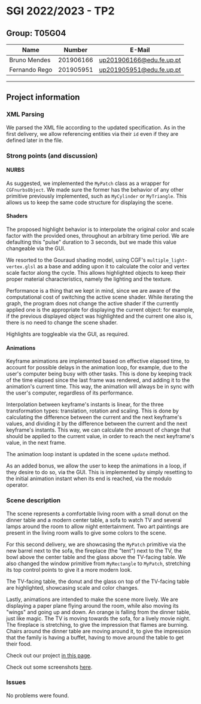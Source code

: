 # SGI 2022/2023 - TP2

## Group: T05G04

| Name          | Number    | E-Mail                   |
| ------------- | --------- | ------------------------ |
| Bruno Mendes  | 201906166 | up201906166@edu.fe.up.pt |
| Fernando Rego | 201905951 | up201905951@edu.fe.up.pt |

---

## Project information

### XML Parsing

We parsed the XML file according to the updated specification. As in the first delivery, we allow referencing entities via their `id` even if they are defined later in the file.

### Strong points (and discussion)

#### NURBS

As suggested, we implemented the `MyPatch` class as a wrapper for `CGFnurbsObject`. We made sure the former has the behavior of any other primitive previously implemented, such as `MyCylinder` or `MyTriangle`. This allows us to keep the same code structure for displaying the scene.

#### Shaders

The proposed highlight behavior is to interpolate the original color and scale factor with the provided ones, throughout an arbitrary time period. We are defaulting this "pulse" duration to 3 seconds, but we made this value changeable via the GUI.

We resorted to the Gouraud shading model, using CGF's `multiple_light-vertex.glsl` as a base and adding upon it to calculate the color and vertex scale factor along the cycle. This allows highlighted objects to keep their proper material characteristics, namely the lighting and the texture.

Performance is a thing that we kept in mind, since we are aware of the computational cost of switching the active scene shader. While iterating the graph, the program does not change the active shader if the currently applied one is the appropriate for displaying the current object: for example, if the previous displayed object was highlighted and the current one also is, there is no need to change the scene shader.

Highlights are toggleable via the GUI, as required.

#### Animations

Keyframe animations are implemented based on effective elapsed time, to account for possible delays in the animation loop, for example, due to the user's computer being busy with other tasks. This is done by keeping track of the time elapsed since the last frame was rendered, and adding it to the animation's current time. This way, the animation will always be in sync with the user's computer, regardless of its performance.

Interpolation between keyframe's instants is linear, for the three transformation types: translation, rotation and scaling. This is done by calculating the difference between the current and the next keyframe's values, and dividing it by the difference between the current and the next keyframe's instants. This way, we can calculate the amount of change that should be applied to the current value, in order to reach the next keyframe's value, in the next frame.

The animation loop instant is updated in the scene `update` method.

As an added bonus, we allow the user to keep the animations in a loop, if they desire to do so, via the GUI. This is implemented by simply resetting to the initial animation instant when its end is reached, via the modulo operator.

### Scene description

The scene represents a comfortable living room with a small donut on the dinner table and a modern center table, a sofa to watch TV and several lamps around the room to allow night entertainment. Two art paintings are present in the living room walls to give some colors to the scene.

For this second delivery, we are showcasing the `MyPatch` primitive via the new barrel next to the sofa, the fireplace (the "tent") next to the TV, the bowl above the center table and the glass above the TV-facing table. We also changed the window primitive from `MyRectangle` to `MyPatch`, stretching its top control points to give it a more modern look.

The TV-facing table, the donut and the glass on top of the TV-facing table are highlighted, showcasing scale and color changes.

Lastly, animations are intended to make the scene more lively. We are displaying a paper plane flying around the room, while also moving its "wings" and going up and down. An orange is falling from the dinner table, just like magic. The TV is moving towards the sofa, for a lively movie night. The fireplace is stretching, to give the impression that flames are burning. Chairs around the dinner table are moving around it, to give the impression that the family is having a buffet, having to move around the table to get their food.

Check out our project [in this page](https://paginas.fe.up.pt/~up201905951/sgi/tp2/).

Check out some screenshots [here](screenshots/).

### Issues

No problems were found.
